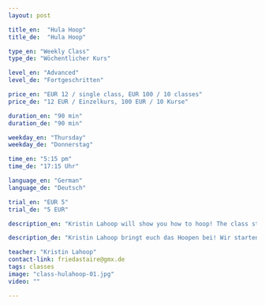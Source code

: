 ```yaml
---
layout: post

title_en:  "Hula Hoop"
title_de:  "Hula Hoop"

type_en: "Weekly Class"
type_de: "Wöchentlicher Kurs"

level_en: "Advanced"
level_de: "Fortgeschritten"

price_en: "EUR 12 / single class, EUR 100 / 10 classes"
price_de: "12 EUR / Einzelkurs, 100 EUR / 10 Kurse"

duration_en: "90 min"
duration_de: "90 min"

weekday_en: "Thursday"
weekday_de: "Donnerstag"

time_en: "5:15 pm"
time_de: "17:15 Uhr"

language_en: "German"
language_de: "Deutsch"

trial_en: "EUR 5"
trial_de: "5 EUR"

description_en: "Kristin Lahoop will show you how to hoop! The class starts with a fun warm-up. Next up, you’ll learn a combination of tricks on various topics - isolation, flips, jumps, verticals… on the foundation you will become creative with small hula hoop dance improvisations, which will become more important as the class progresses. Music – whithout stylistic limitations – will keep us motivated and inspired. The class is open for beginners (no matter your age). We'll focus on one hoop first. And with that we’ll have plenty to do already: Let the hoop wander from knees to neck, twist yourself elegantly out of the hoop, isolation, etc. Later we’ll add a second hoop. No worries, this is neither a hardcore workout class nor an artistic school – most importantly it’s about fun and enjoying your body!"

description_de: "Kristin Lahoop bringt euch das Hoopen bei! Wir starten den Kurs mit einer spielerischen Aufwärmung. Dann bringe ich euch eine Kombination aus mehreren Tricks zu einem speziellen Thema bei (Isolation, Flips, Würfe, Sprünge, Vertikal etc.). Anschließend werdet ihr selbst kreativ bei einem kleinen Teil Hula Hoop Tanz Improvisation, der im Laufe der Zeit mehr Platz einnehmen wird und am Ende dehnen wir gemeinsam ab. Musik – ohne stilistische Beschränkungen – wird uns motivieren und inspirieren. Der Kurs ist für Anfänger (egal wie alt du bist!) geeignet. Der Fokus liegt zunächst auf einem Hula Hoop. Damit kann man schon allerhand anfangen: den Reifen von den Knien bis zum Hals wandern lassen, sich elegant aus dem Reifen heraus und wieder reindrehen, Isolation etc. Später kommt dann auch ein zweiter Hoop dazu. Keine Angst, das hier ist weder ein Fitnesskurs noch eine Artistenschule, bei mir geht es vor allem um Spaß und ein schönes Körpergefühl!"

teacher: "Kristin Lahoop"
contact-link: friedastaire@gmx.de
tags: classes
image: "class-hulahoop-01.jpg"
video: ""

---
```


